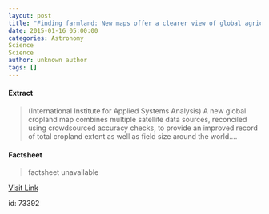 ```yaml
---
layout: post
title: "Finding farmland: New maps offer a clearer view of global agriculture"
date: 2015-01-16 05:00:00
categories: Astronomy
Science
Science
author: unknown author
tags: []
---
```



#### Extract
>(International Institute for Applied Systems Analysis) A new global cropland map combines multiple satellite data sources, reconciled using crowdsourced accuracy checks, to provide an improved record of total cropland extent as well as field size around the world....

#### Factsheet
>factsheet unavailable

[Visit Link](http://www.eurekalert.org/pub_releases/2015-01/iifa-ffn011415.php)

id:   73392



